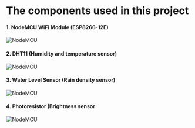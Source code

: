 <h1> The components used in this project </h1>

<h4> 1. NodeMCU WiFi Module (ESP8266-12E) </h4>
     <img src="https://github.com/Raydivine/IoT-of-Modern-Agriculture/blob/master/Doc/Image/Resources/Nodemcu.jpg" alt="NodeMCU" />

<h4> 2. DHT11 (Humidity and temperature sensor) </h4>
<img src="https://github.com/Raydivine/IoT-of-Modern-Agriculture/blob/master/Doc/Image/Resources/DHT11.jpg" alt="NodeMCU" />

<h4> 3. Water Level Sensor (Rain density sensor) </h4>
<img src="https://github.com/Raydivine/IoT-of-Modern-Agriculture/blob/master/Doc/Image/Resources/Water%20level%20sensor.jpg" alt="NodeMCU"/>

<h4> 4. Photoresistor (Brightness sensor </h4>
<img src="https://github.com/Raydivine/IoT-of-Modern-Agriculture/blob/master/Doc/Image/Resources/Photoresistor.jpg" alt="NodeMCU"/>
